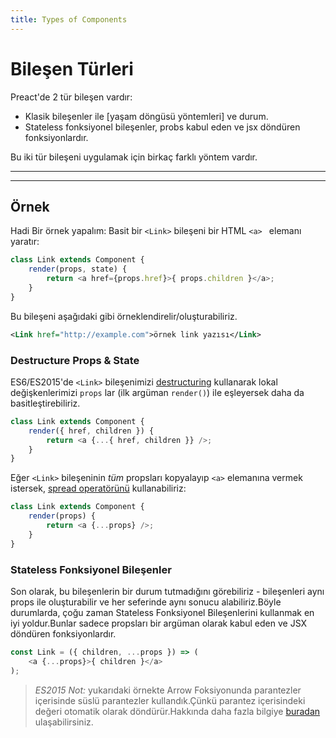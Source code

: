 ```yaml
---
title: Types of Components
---
```


# Bileşen Türleri

Preact'de 2 tür bileşen vardır:

- Klasik bileşenler ile [yaşam döngüsü yöntemleri] ve durum.
- Stateless fonksiyonel bileşenler, probs kabul eden ve jsx döndüren fonksiyonlardır.

Bu iki tür bileşeni uygulamak için birkaç farklı yöntem vardır.

---

<div><toc></toc></div>

---

## Örnek

Hadi Bir örnek yapalım: Basit bir `<Link>` bileşeni bir HTML `<a> ` elemanı yaratır:

```js
class Link extends Component {
	render(props, state) {
		return <a href={props.href}>{ props.children }</a>;
	}
}
```

Bu bileşeni aşağıdaki gibi örneklendirelir/oluşturabiliriz.
```xml
<Link href="http://example.com">örnek link yazısı</Link>
```


### Destructure Props & State

ES6/ES2015'de `<Link>` bileşenimizi [destructuring](https://github.com/lukehoban/es6features#destructuring) kullanarak lokal değişkenlerimizi `props` lar (ilk argüman `render()`) ile eşleyersek daha da basitleştirebiliriz.
```js
class Link extends Component {
	render({ href, children }) {
		return <a {...{ href, children }} />;
	}
}
```

Eğer `<Link>` bileşeninin _tüm_ propsları kopyalayıp `<a>` elemanına vermek istersek, [spread operatörünü](https://developer.mozilla.org/en-US/docs/Web/JavaScript/Reference/Operators/Spread_operator) kullanabiliriz:

```js
class Link extends Component {
	render(props) {
		return <a {...props} />;
	}
}
```


### Stateless Fonksiyonel Bileşenler

Son olarak, bu bileşenlerin bir durum tutmadığını görebiliriz - bileşenleri aynı props ile oluşturabilir ve her seferinde aynı sonucu alabiliriz.Böyle durumlarda, çoğu zaman Stateless Fonksiyonel Bileşenlerini kullanmak en iyi yoldur.Bunlar sadece propsları bir argüman olarak kabul eden ve JSX döndüren fonksiyonlardır.

```js
const Link = ({ children, ...props }) => (
	<a {...props}>{ children }</a>
);
```

> *ES2015 Not:* yukarıdaki örnekte Arrow Foksiyonunda parantezler içerisinde süslü parantezler kullandık.Çünkü parantez içerisindeki değeri otomatik olarak döndürür.Hakkında daha fazla bilgiye [buradan](https://github.com/lukehoban/es6features#arrows) ulaşabilirsiniz.
